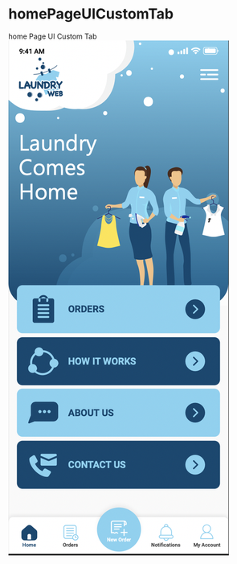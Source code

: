 # homePageUICustomTab
home Page UI Custom Tab
![alt text](https://github.com/binaypg/homePageUICustomTab/blob/main/Home.Png?raw=true)
